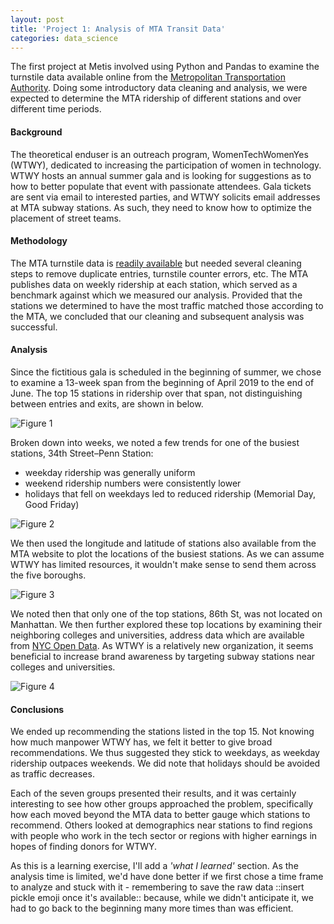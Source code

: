 ```yaml
---
layout: post
title: 'Project 1: Analysis of MTA Transit Data'
categories: data_science
---
```


The first project at Metis involved using Python and Pandas to examine the turnstile data available online from the [Metropolitan Transportation Authority](http://www.mta.info/). Doing some introductory data cleaning and analysis, we were expected to determine the MTA ridership of different stations and over different time periods.

#### Background

The theoretical enduser is an outreach program, WomenTechWomenYes (WTWY), dedicated to increasing the participation of women in technology. WTWY hosts an annual summer gala and is looking for suggestions as to how to better populate that event with passionate attendees. Gala tickets are sent via email to interested parties, and WTWY solicits email addresses at MTA subway stations. As such, they need to know how to optimize the placement of street teams.

#### Methodology

The MTA turnstile data is [readily available](http://web.mta.info/developers/turnstile.html) but needed several cleaning steps to remove duplicate entries, turnstile counter errors, etc. The MTA publishes data on weekly ridership at each station, which served as a benchmark against which we measured our analysis. Provided that the stations we determined to have the most traffic matched those according to the MTA, we concluded that our cleaning and subsequent analysis was successful.

#### Analysis

Since the fictitious gala is scheduled in the beginning of summer, we chose to examine a 13-week span from the beginning of April 2019 to the end of June. The top 15 stations in ridership over that span, not distinguishing between entries and exits, are shown in below.

![Figure 1]({{nlgreenerton.github.io}}/images/top_15_stations.png)

Broken down into weeks, we noted a few trends for one of the busiest stations, 34th Street–Penn Station:

* weekday ridership was generally uniform
* weekend ridership numbers were consistently lower
* holidays that fell on weekdays led to reduced ridership (Memorial Day, Good Friday)

![Figure 2]({{nlgreenerton.github.io}}/images/34_st_penn_st.png)

We then used the longitude and latitude of stations also available from the MTA website to plot the locations of the busiest stations. As we can assume WTWY has limited resources, it wouldn't make sense to send them across the five boroughs.

![Figure 3]({{nlgreenerton.github.io}}/images/stations_all.png)

We noted then that only one of the top stations, 86th St, was not located on Manhattan. We then further explored these top locations by examining their neighboring colleges and universities, address data which are available from [NYC Open Data](https://data.cityofnewyork.us/Education/Colleges-and-Universities/4kym-4xw5). As WTWY is a relatively new organization, it seems beneficial to increase brand awareness by targeting subway stations near colleges and universities.

![Figure 4]({{nlgreenerton.github.io}}/images/stations_schools.png)

#### Conclusions

We ended up recommending the stations listed in the top 15. Not knowing how much manpower WTWY has, we felt it better to give broad recommendations. We thus suggested they stick to weekdays, as weekday ridership outpaces weekends. We did note that holidays should be avoided as traffic decreases.

 Each of the seven groups presented their results, and it was certainly interesting to see how other groups approached the problem, specifically how each moved beyond the MTA data to better gauge which stations to recommend. Others looked at demographics near stations to find regions with people who work in the tech sector or regions with higher earnings in hopes of finding donors for WTWY.

As this is a learning exercise, I'll add a _'what I learned'_ section. As the analysis time is limited, we'd have done better if we first chose a time frame to analyze and stuck with it - remembering to save the raw data ::insert pickle emoji once it's available:: because, while we didn't anticipate it, we had to go back to the beginning many more times than was efficient.
